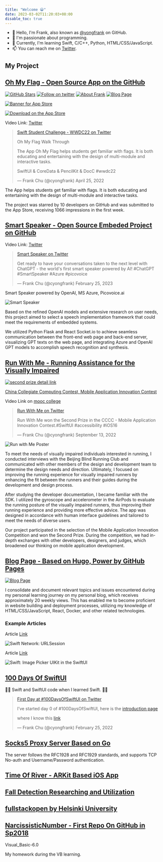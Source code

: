 ```yaml
---
title: "Welcome 😀"
date: 2023-03-02T11:20:03+08:00
disable_toc: true
---
```


<!-- https://github.com/DavidAnson/markdownlint -->
<!-- markdownlint-disable MD033 -->

<!-- <head>
<link rel="stylesheet" href="https://cdn.jsdelivr.net/npm/@mdi/font@7.1.96/css/materialdesignicons.min.css">
</head>

<span class="mdi mdi-linkedin"></span> -->

<!-- <head>
<link rel="stylesheet" href="https://cdn.jsdelivr.net/npm/@mdi/font@7.1.96/css/materialdesignicons.min.css">
</head>

<span class="mdi mdi-linkedin"></span> -->

- 👋 Hello, I'm Frank, also known as [@yongfrank](https://github.com/) on GitHub.
- 👀 I'm passionate about programming.
- 🌱 Currently, I'm learning Swift, C/C++, Python, HTML/CSS/JavaScript.
- 📫 You can reach me on [Twitter](https://twitter.com/cyongfrank).

## My Project

## [Oh My Flag - Open Source App on the GitHub](https://github.com/yongfrank/OhMyFlag-WWDC22)

[![GitHub Stars](https://img.shields.io/github/stars/yongfrank/OhMyFlag-WWDC22.svg?style=social)](https://github.com/yongfrank/OhMyFlag-WWDC22)
[![Follow on twitter](https://img.shields.io/twitter/follow/cyongfrank)](https://twitter.com/intent/follow?screen_name=cyongfrank)
[![About Frank](https://img.shields.io/badge/Find_More_Project-yongfrank.github.io/about-9ef)](https://yongfrank.github.io/about)
[![Blog Page](https://img.shields.io/badge/Blog_Page-yongfrank.github.io-success)](https://yongfrank.github.io/)
<!-- [![Banner for App Store](https://github.com/yongfrank/OhMyFlag-WWDC22/blob/main/resources/banner.jpeg?raw=true)](https://apps.apple.com/app/oh-my-flag/id6446227923) -->
[![Banner for App Store](https://github.com/yongfrank/OhMyFlag-WWDC22/blob/main/resources/Metatag.jpeg?raw=true)](https://apps.apple.com/app/oh-my-flag/id6446227923)

[![Download on the App Store](/img/download-on-the-app-store.svg)](https://apps.apple.com/app/oh-my-flag/id6446227923)

Video Link: [Twitter](https://twitter.com/cyongfrank/status/1518663840463872000?s=20)

> [Swift Student Challenge - WWDC22 on Twitter](https://twitter.com/cyongfrank/status/1518663840463872000)
>
> Oh My Flag Walk Through
>
> The App Oh My Flag helps students get familiar with flags. It is both educating and entertaining with the design of multi-module and interactive tasks.
>
> SwiftUI & CoreData & PencilKit & DocC #wwdc22
>
> — Frank Chu (@cyongfrank) April 25, 2022

The App helps students get familiar with flags. It is both educating and entertaining with the design of multi-module and interactive tasks.

The project was starred by 10 developers on GitHub and was submitted to the App Store, receiving 1066 impressions in the first week.

## [Smart Speaker - Open Source Embeded Project on GitHub](https://github.com/yongfrank/SmartSpeaker)

Video Link: [Twitter](https://twitter.com/i/status/1629315971977719808)

> [Smart Speaker on Twitter](https://twitter.com/i/status/1629315971977719808)
>
> Get ready to have your conversations taken to the next level with ChatGPT - the world's first smart speaker powered by AI! #ChatGPT #SmartSpeaker #Azure #picovoice
>
> — Frank Chu (@cyongfrank) February 25, 2023

Smart Speaker powered by OpenAI, MS Azure, Picovoice.ai

![Smart Speaker](https://github.com/yongfrank/SmartSpeaker/raw/master/resources/screenshot.png?raw=true)

Based on the refined OpenAI models and extensive research on user needs, this project aimed to select a speech implementation framework that could meet the requirements of embedded systems.

We utilized Python Flask and React Socket.io to achieve seamless communication between the front-end web page and back-end server, visualizing GPT texts on the web page, and integrating Azure and OpenAI GPT models to accomplish speech recognition and synthesis.

## [Run With Me - Running Assistance for the Visually Impaired](https://github.com/yongfrank/RunWithMe)

[![second prize detail link](https://img.shields.io/badge/CCCC_MAIC-Second_Prize-lightgrey)](https://cc.moocollege.com/#/share/?mdPoolId=3d7e81111cd476c7c49a386fc9659550)

[China Collegiate Computing Contest, Mobile Application Innovation Contest](http://www.appcontest.net/)

Video Link on [mooc college](https://oss.moocollege.com/12703/works/10225287/Bq7HIWaa_1662601039228.mp4)

> [Run With Me on Twitter](https://twitter.com/cyongfrank/status/1569682341408407555)
>
> Run With Me won the Second Prize in the CCCC - Mobile Application Innovation Contest.#SwiftUI #accessibility #iOS16
>
> — Frank Chu (@cyongfrank) September 13, 2022

![Run with Me Poster](https://github.com/yongfrank/RunWithMe/raw/firebase-development/RunWithMePoster_en_revised.jpeg)

To meet the needs of visually impaired individuals interested in running, I conducted interviews with the Beijing Blind Running Club and communicated with other members of the design and development team to determine the design needs and direction. Ultimately, I focused on improving the running experience for visually impaired runners by enhancing the fit between the runners and their guides during the development and design process.

After studying the developer documentation, I became familiar with the SDK. I utilized the gyroscope and accelerometer in the AirPods to evaluate the running posture of the visually impaired runners, thus improving their running experience and providing more effective advice. The app was designed in accordance with human interface guidelines and tailored to meet the needs of diverse users.

Our project participated in the selection of the Mobile Application Innovation Competition and won the Second Prize. During the competition, we had in-depth exchanges with other developers, designers, and judges, which broadened our thinking on mobile application development.

## [Blog Page - Based on Hugo, Power by GitHub Pages](https://yongfrank.github.io)

[![Blog Page](https://img.shields.io/badge/Blog_Page-yongfrank.github.io-success)](https://yongfrank.github.io/)

I consolidate and document relevant topics and issues encountered during my personal learning journey on my personal blog, which receives approximately 20 weekly views. This has enabled me to become proficient in website building and deployment processes, utilizing my knowledge of HTML/CSS/JavaScript, React, Docker, and other related technologies.

### Example Articles

Article [Link](https://yongfrank.github.io/posts/2022-09-23-swift-network/)

![Swift Network: URLSession](https://github.com/yongfrank/blog/blob/main/static/metadata_img/2022-09-23-swift-network.png?raw=true)

Article [Link](https://yongfrank.github.io/posts/2022-09-28-swift-image-picker-and-uiviewcontroller/)

![Swift: Image Picker UIKit in the SwiftUI](https://github.com/yongfrank/blog/blob/main/static/metadata_img/2022-09-28-swift-image-picker.png?raw=true)

## [100 Days Of SwiftUI](https://github.com/yongfrank/100DaysOfSwiftUI)

👨‍💻 Swift and SwiftUI code when I learned Swift. 🧑‍💻

> [First Day at #100DaysOfSwiftUI on Twitter](https://twitter.com/cyongfrank/status/1497127695016075265?s=20)
>
> I’ve started day 0 of #100DaysOfSwiftUI, here is the [introduction page](https://www.hackingwithswift.com/100/swiftui)
>
> where I know this [link](https://t.co/TQ48c2ag1s)
>
> — Frank Chu (@cyongfrank) February 25, 2022

## [Socks5 Proxy Server Based on Go](https://github.com/yongfrank/go-socks5)

The server follows the RFC1928 and RFC1929 standards, and supports TCP No-auth and Username/Password authentication.

## [Time Of River - ARKit Based iOS App](https://github.com/yongfrank/TimeOfRiver)

## [Fall Detection Researching and Utilization](https://github.com/yongfrank/FallDetection)

## [fullstackopen by Helsinki University](https://github.com/yongfrank/fullstackopen)

## [NarcissisticNumber - First Repo On GitHub in Sp2018](https://github.com/yongfrank/NarcissisticNumber)

Visual_Basic-6.0

My homework during the VB learning.
